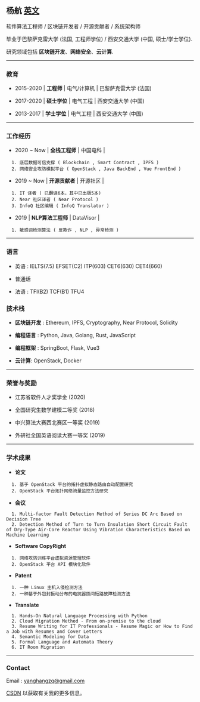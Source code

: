 ## 杨航 [英文](index.md)

软件算法工程师 / 区块链开发者 / 开源贡献者 / 系统架构师

毕业于巴黎萨克雷大学 (法国, 工程师学位) / 西安交通大学 (中国, 硕士/学士学位).

研究领域包括 **区块链开发**、**网络安全**、**云计算**.

<hr>


### 教育

  - 2015-2020 | **工程师** | 电气/计算机 | 巴黎萨克雷大学 (法国)

  - 2017-2020 | **硕士学位** | 电气工程 | 西安交通大学 (中国)

  - 2013-2017 | **学士学位** | 电气工程 | 西安交通大学 (中国)

<hr>


### 工作经历

  - 2020 ~ Now | **全栈工程师** | 中国电科 | 

  ```
    1. 底层数据可信支撑 ( Blockchain , Smart Contract , IPFS )
    2. 网络安全攻防模拟平台 ( OpenStack , Java BackEnd , Vue FrontEnd )
  ```


  - 2019 ~ Now | **开源贡献者** | 开源社区 | 

  ```
    1. IT 译者 ( 已翻译6本，其中已出版5本)
    2. Near 社区译者 ( Near Protocol )
    3. InfoQ 社区编辑 ( InfoQ Translator )
  ```

  - 2019 | **NLP算法工程师** | DataVisor | 

  ```
    1. 敏感词检测算法 ( 反欺诈 , NLP , 异常检测 )
  ```

<hr>


### 语言

  - 英语 : IELTS(7.5) EFSET(C2) ITP(603) CET6(630) CET4(660)

  - 普通话

  - 法语 : TFI(B2) TCF(B1) TFU4
  
### 技术栈

  - **区块链开发** : Ethereum, IPFS, Cryptography, Near Protocol, Solidity

  - **编程语言** : Python, Java, Golang, Rust, JavaScript

  - **编程框架** : SpringBoot, Flask, Vue3

  - **云计算**: OpenStack, Docker

<hr>


### 荣誉与奖励
  - 江苏省软件人才奖学金 (2020)

  - 全国研究生数学建模二等奖 (2018)

  - 中兴算法大赛西北赛区一等奖 (2019)

  - 外研社全国英语阅读大赛一等奖 (2019)

<hr>


### 学术成果

  - **论文**

  ```
    1. 基于 OpenStack 平台的拓扑虚拟静态路由自动配置研究 
    2. OpenStack 平台拓扑网络流量监控方法研究  
  ```

  - **会议**

  ```
    1. Multi-factor Fault Detection Method of Series DC Arc Based on Decision Tree
    2. Detection Method of Turn to Turn Insulation Short Circuit Fault of Dry-Type Air-Core Reactor Using Vibration Characteristics Based on Machine Learning
  ```

  - **Software CopyRight**

  ```
    1. 网络攻防训练平台虚拟资源管理软件
    2. OpenStack 平台 API 模块化软件
  ```

  - **Patent**

  ```
    1. 一种 Linux 主机入侵检测方法
    2. 一种基于外包封振动分布的电抗器匝间短路故障检测方法 
  ```

  - **Translate**

  ```
    1. Hands-On Natural Language Processing with Python
    2. Cloud Migration Method - From on-premise to the cloud
    3. Resume Writing for IT Professionals - Resume Magic or How to Find a Job with Resumes and Cover Letters
    4. Semantic Modeling for Data
    5. Formal Language and Automata Theory
    6. IT Room Migration
  ```

<hr>


### Contact
  Email : yanghangzq@gmail.com

  [CSDN](https://blog.csdn.net/weixin_43982484?type=blog) 以获取有关我的更多信息。



